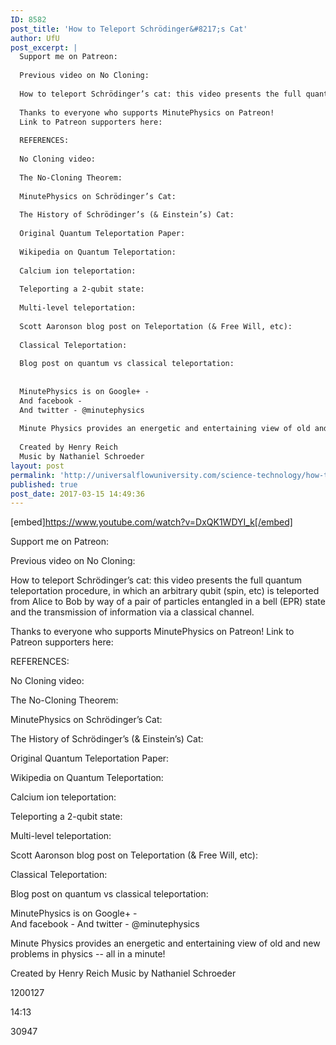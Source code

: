 ```yaml
---
ID: 8582
post_title: 'How to Teleport Schrödinger&#8217;s Cat'
author: UfU
post_excerpt: |
  Support me on Patreon:
  
  Previous video on No Cloning:
  
  How to teleport Schrödinger’s cat: this video presents the full quantum teleportation procedure, in which an arbitrary qubit (spin, etc) is teleported from Alice to Bob by way of a pair of particles entangled in a bell (EPR) state and the transmission of information via a classical channel.
  
  Thanks to everyone who supports MinutePhysics on Patreon!
  Link to Patreon supporters here:
  
  REFERENCES:
  
  No Cloning video:
  
  The No-Cloning Theorem:
  
  MinutePhysics on Schrödinger’s Cat:
  
  The History of Schrödinger’s (& Einstein’s) Cat:
  
  Original Quantum Teleportation Paper:
  
  Wikipedia on Quantum Teleportation:
  
  Calcium ion teleportation:
  
  Teleporting a 2-qubit state:
  
  Multi-level teleportation:
  
  Scott Aaronson blog post on Teleportation (& Free Will, etc):
  
  Classical Teleportation:
  
  Blog post on quantum vs classical teleportation:
  
  
  MinutePhysics is on Google+ -
  And facebook -
  And twitter - @minutephysics
  
  Minute Physics provides an energetic and entertaining view of old and new problems in physics -- all in a minute!
  
  Created by Henry Reich
  Music by Nathaniel Schroeder
layout: post
permalink: 'http://universalflowuniversity.com/science-technology/how-to-teleport-schro%cc%88dingers-cat/'
published: true
post_date: 2017-03-15 14:49:36
---
```

[embed]https://www.youtube.com/watch?v=DxQK1WDYI_k[/embed]<br>
<p>Support me on Patreon: 

Previous video on No Cloning: 

How to teleport Schrödinger’s cat: this video presents the full quantum teleportation procedure, in which an arbitrary qubit (spin, etc) is teleported from Alice to Bob by way of a pair of particles entangled in a bell (EPR) state and the transmission of information via a classical channel.

Thanks to everyone who supports MinutePhysics on Patreon!
Link to Patreon supporters here: 

REFERENCES:

No Cloning video: 

The No-Cloning Theorem: 

MinutePhysics on Schrödinger’s Cat: 

The History of Schrödinger’s (& Einstein’s) Cat: 

Original Quantum Teleportation Paper: 

Wikipedia on Quantum Teleportation: 

Calcium ion teleportation: 

Teleporting a 2-qubit state: 

Multi-level teleportation: 

Scott Aaronson blog post on Teleportation (& Free Will, etc): 

Classical Teleportation: 

Blog post on quantum vs classical teleportation: 


MinutePhysics is on Google+ -  
And facebook - 
And twitter - @minutephysics

Minute Physics provides an energetic and entertaining view of old and new problems in physics -- all in a minute!

Created by Henry Reich
Music by Nathaniel Schroeder</p>
<p>1200127</p>
<p>14:13</p>
<p>30947</p>
<br></br>